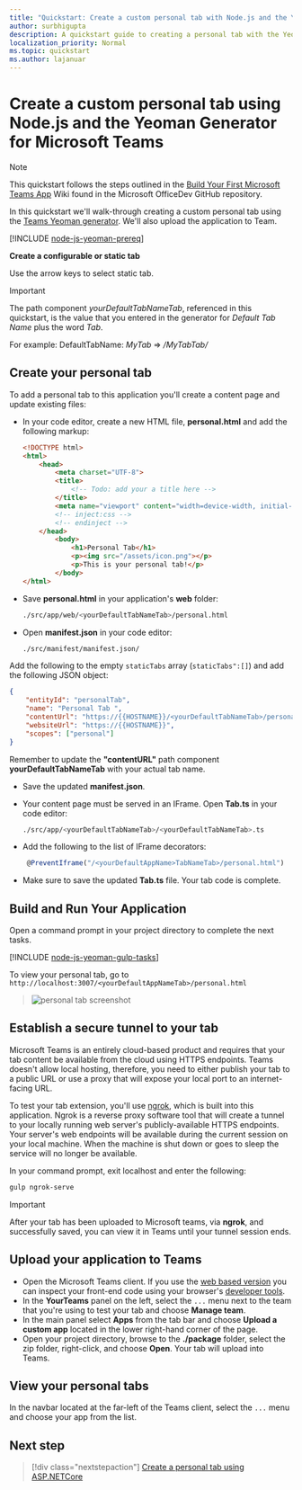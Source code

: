 ```yaml
---
title: "Quickstart: Create a custom personal tab with Node.js and the Yeoman Generator for Microsoft Teams"
author: surbhigupta
description: A quickstart guide to creating a personal tab with the Yeoman Generator for Microsoft Teams.
localization_priority: Normal
ms.topic: quickstart
ms.author: lajanuar
---
```

# Create a custom personal tab using Node.js and the Yeoman Generator for Microsoft Teams

>[!NOTE]
>This quickstart follows the steps outlined in the [Build Your First Microsoft Teams App](https://github.com/OfficeDev/generator-teams/wiki/Build-Your-First-Microsoft-Teams-App) Wiki found in the Microsoft OfficeDev GitHub repository.

In this quickstart we'll walk-through creating a custom personal tab using the [Teams Yeoman generator](https://github.com/OfficeDev/generator-teams/wiki/Build-Your-First-Microsoft-Teams-App). We'll also upload the application to Team.

[!INCLUDE [node-js-yeoman-prereq](~/includes/tabs/node-js-yeoman-prereq.md)]

**Create a configurable or static tab**

Use the arrow keys to select static tab.

>[!IMPORTANT]
>The path component *yourDefaultTabNameTab*, referenced in this quickstart, is the value that you entered in the generator for *Default Tab Name* plus the word *Tab*.
>
>For example: DefaultTabName: *MyTab* => */MyTabTab/*

## Create your personal tab

To add a personal tab to this application you'll create a content page and update existing files:

- In your code editor, create a new HTML file, **personal.html** and add the following markup:

    ```html
    <!DOCTYPE html>
    <html>
        <head>
            <meta charset="UTF-8">
            <title>
                <!-- Todo: add your a title here -->
            </title>
            <meta name="viewport" content="width=device-width, initial-scale=1.0">
            <!-- inject:css -->
            <!-- endinject -->
        </head>
            <body>
                <h1>Personal Tab</h1>
                <p><img src="/assets/icon.png"></p>
                <p>This is your personal tab!</p>
            </body>
    </html>
    ```

- Save **personal.html** in your application's **web** folder:

    ```bash
    ./src/app/web/<yourDefaultTabNameTab>/personal.html
    ```

- Open **manifest.json** in your code editor:

    ```bash
    ./src/manifest/manifest.json/
    ```

Add the following to the empty `staticTabs` array (`staticTabs":[]`) and add the following JSON object:

```json
{
    "entityId": "personalTab",
    "name": "Personal Tab ",
    "contentUrl": "https://{{HOSTNAME}}/<yourDefaultTabNameTab>/personal.html",
    "websiteUrl": "https://{{HOSTNAME}}",
    "scopes": ["personal"]
}

```

Remember to update the **"contentURL"** path component **yourDefaultTabNameTab** with your actual tab name.

- Save the updated **manifest.json**.

- Your content page must be served in an IFrame. Open **Tab.ts** in your code editor:

    ```bash
    ./src/app/<yourDefaultTabNameTab>/<yourDefaultTabNameTab>.ts
    ```

- Add the following to the list of IFrame decorators:

    ```typescript
     @PreventIframe("/<yourDefaultAppName>TabNameTab>/personal.html")
    ```

- Make sure to save the updated **Tab.ts** file. Your tab code is complete.

## Build and Run Your Application

Open a command prompt in your project directory to complete the next tasks.

[!INCLUDE [node-js-yeoman-gulp-tasks](~/includes/tabs/node-js-yeoman-gulp-tasks.md)]

To view your personal tab, go to `http://localhost:3007/<yourDefaultAppNameTab>/personal.html`

>![personal tab screenshot](/microsoftteams/platform/assets/images/tab-images/personalTab.PNG)

## Establish a secure tunnel to your tab

Microsoft Teams is an entirely cloud-based product and requires that your tab content be available from the cloud using HTTPS endpoints. Teams doesn't allow local hosting, therefore, you need to either publish your tab to a public URL or use a proxy that will expose your local port to an internet-facing URL.

To test your tab extension, you'll use [ngrok](https://ngrok.com/docs), which is built into this application. Ngrok is a reverse proxy software tool that will create a tunnel to your locally running web server's publicly-available HTTPS endpoints. Your server's web endpoints will be available during the current session on your local machine. When the machine is shut down or goes to sleep the service will no longer be available.

In your command prompt, exit localhost and enter the following:

```bash
gulp ngrok-serve
```

> [!IMPORTANT]
> After your tab has been uploaded to Microsoft teams, via **ngrok**, and successfully saved, you can view it in Teams until your tunnel session ends.

## Upload your application to Teams

- Open the Microsoft Teams client. If you use the [web based version](https://teams.microsoft.com) you can inspect your front-end code using your browser's [developer tools](~/tabs/how-to/developer-tools.md).
- In the **YourTeams** panel on the left, select the `...` menu next to the team that you're using to test your tab and choose **Manage team**.
- In the main panel select **Apps** from the tab bar and choose **Upload a custom app** located in the lower right-hand corner of the page.
- Open your project directory, browse to the **./package** folder, select the zip folder, right-click, and choose **Open**. Your tab will upload into Teams.

## View your personal tabs

In the navbar located at the far-left of the Teams client, select the `...` menu and choose your app from the list.

## Next step

> [!div class="nextstepaction"]
> [Create a personal tab using ASP.NETCore](~/tabs/quickstarts/create-personal-tab-dotnet-core.md)
